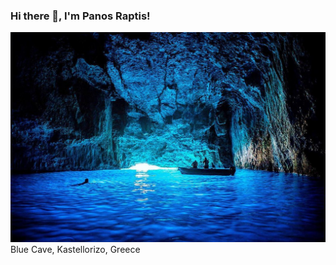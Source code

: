 ### Hi there 👋, I'm Panos Raptis!
![Image](https://github.com/panosRaptis/panosRaptis/blob/main/blue.jpg?raw=true) Blue Cave, Kastellorizo, Greece
